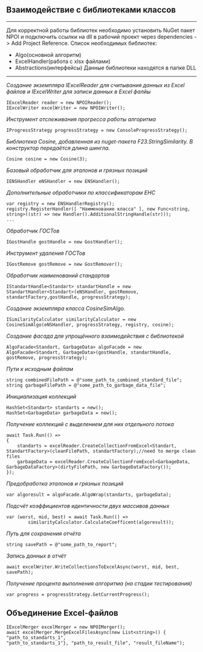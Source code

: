 ## Взаимодействие с библиотеками классов
__ __
Для корректной работы библиотек необходимо установить NuGet пакет NPOI и подключить ссылки на dll в рабочий проект через
dependencies -> Add Project Reference. 
Список необходимых библиотек:
+ Algo(основной алгоритм)
+ ExcelHandler(работа с xlsx файлами)
+ Abstractions(интерфейсы)
Данные библиотеки находятся в папке DLL
__ __

*Создание экземпляра IExcelReader для считывания данных из Excel файлов
и IExcelWriter для записи данных в Excel фалйы*
```
IExcelReader reader = new NPOIReader();
IExcelWriter excelWriter = new NPOIWriter();
```
*Инструмент отслеживания прогресса работы алгоритма*
```
IProgressStrategy progressStrategy = new ConsoleProgressStrategy();
```
*Библиотека Cosine, добавленная из nuget-пакета F23.StringSimilarity. В конструктор передаётся длина шингла.*
```
Cosine cosine = new Cosine(3);
```
*Базовый обработчик для эталонов и грязных позиций*
```
IENSHandler eNSHandler = new ENSHandler();
```
*Дополнительные обработчики по классификаторам ЕНС*
```
var registry = new ENSHandlerRegistry();
registry.RegisterHandler([ "Наименование класса" ], new Func<string, string>((str) => new Handler().AdditionalStringHandle(str)));
...
```
*Обработчик ГОСТов*
```
IGostHandle gostHandle = new GostHandler();
```
*Инструмент удаления ГОСТов*
```
IGostRemove gostRemove = new GostRemover();
```
*Обработчик наименований стандартов*
```
IStandartHandle<Standart> standartHandle = new StandartHandler<Standart>(eNSHandler, gostRemove, standartFactory,gostHandle, progressStrategy);
```
*Создание экземпляра класса CosineSimAlgo.*
```
ISimilarityCalculator similarityCalculator = new CosineSimAlgo(eNSHandler, progressStrategy, registry, cosine);
```
*Создание фасада для упрощённого взаимодействия с библиотекой*
```
AlgoFacade<Standart, GarbageData> algoFacade = new AlgoFacade<Standart, GarbageData>(gostHandle, standartHandle, gostRemove, progressStrategy);
```
*Пути к исходным файлам*
```
string combinedFilePath = @"some_path_to_combined_standard_file";
string garbageFilePath = @"some_path_to_garbage_data_file";
```
*Инициализация коллекций*
```
HashSet<Standart> standarts = new();
HashSet<GarbageData> garbageData = new();
```
*Получение коллекций с выделением для них отдельного потока*
```
await Task.Run(() => 
{
    standarts = excelReader.CreateCollectionFromExcel<Standart, StandartFactory>(cleanFilePath, standartFactory);//need to merge clean files
    garbageData = excelReader.CreateCollectionFromExcel<GarbageData, GarbageDataFactory>(dirtyFilePath, new GarbageDataFactory());
});        
```
*Предобработка эталонов и грязных позиций*
```
var algoresult = algoFacade.AlgoWrap(standarts, garbageData);
```
*Подсчёт коэффициентов идентичности двух массивов данных*
```
var (worst, mid, best) = await Task.Run(() =>
        similarityCalculator.CalculateCoefficent(algoresult));
```
*Путь для сохранения отчёта*
```
string savePath = @"some_path_to_report";
```
*Запись данных в отчёт*
```
await excelWriter.WriteCollectionsToExcelAsync(worst, mid, best, savePath);
```
*Получение процента выполнения алгоритма (на стадии тестирования)*
```
var progress = progressStrategy.GetCurrentProgress();
```
## Объединение Excel-файлов
```
IExcelMerger excelMerger = new NPOIMerger();
await excelMerger.MergeExcelFilesAsync(new List<string>() { "path_to_standarts_1",
"path_to_standarts_1"}, "path_to_result_file", "result_fileName");
```
